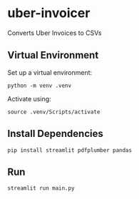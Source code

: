 # uber-invoicer
Converts Uber Invoices to CSVs

## Virtual Environment

Set up a virtual environment:
```
python -m venv .venv
```
Activate using:
```
source .venv/Scripts/activate
```

## Install Dependencies

```
pip install streamlit pdfplumber pandas
```

## Run

```
streamlit run main.py
```